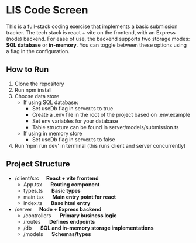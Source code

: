 # LIS Code Screen

This is a full-stack coding exercise that implements a basic submission tracker. The tech stack is react + vite on the frontend, with an Express (node) backend. For ease of use, the backend supports two storage modes: **SQL database** or **in-memory**. You can toggle between these options using a flag in the configuration.

## How to Run

1. Clone the repository
2. Run npm install
3. Choose data store
      - If using SQL database:
        - Set useDb flag in server.ts to true
        - Create a .env file in the root of the project based on .env.example
        - Set env variables for your database
        - Table structure can be found in server/models/submission.ts
      - If using in memory store
        - Set useDb flag in server.ts to false
4. Run 'npm run dev' in terminal (this runs client and server concurrently)

## Project Structure
- /client/src     &nbsp; &nbsp; **React + vite frontend**
  - App.tsx           &nbsp; &nbsp; &nbsp;**Routing component**
  - types.ts          &nbsp; &nbsp; &nbsp;**Basic types**
  - main.tsx          &nbsp; &nbsp; &nbsp;**Main entry point for react**
  - index.ts          &nbsp; &nbsp; &nbsp;**Base html entry**
- /server         &nbsp; &nbsp; **Node + Express backend**
  - /controllers      &nbsp; &nbsp; &nbsp;**Primary business logic**
  - /routes           &nbsp; &nbsp; &nbsp;**Defines endpoints**
  - /db               &nbsp; &nbsp; &nbsp;**SQL and in-memory storage implementations**
  - /models           &nbsp; &nbsp; &nbsp;**Schemas/types**